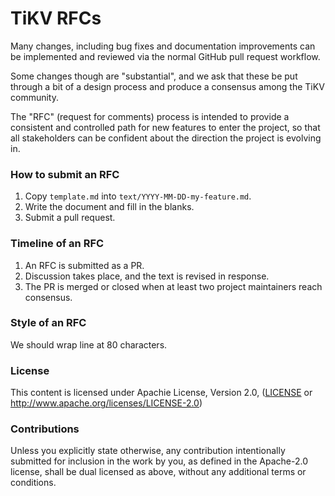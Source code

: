 # TiKV RFCs

Many changes, including bug fixes and documentation improvements can be
implemented and reviewed via the normal GitHub pull request workflow.

Some changes though are "substantial", and we ask that these be put through a
bit of a design process and produce a consensus among the TiKV community.

The "RFC" (request for comments) process is intended to provide a consistent
and controlled path for new features to enter the project, so that all
stakeholders can be confident about the direction the project is evolving in.

### How to submit an RFC

1. Copy `template.md` into `text/YYYY-MM-DD-my-feature.md`.
2. Write the document and fill in the blanks.
3. Submit a pull request.

### Timeline of an RFC

1. An RFC is submitted as a PR.
2. Discussion takes place, and the text is revised in response.
3. The PR is merged or closed when at least two project maintainers reach
   consensus.

### Style of an RFC

We should wrap line at 80 characters.

### License

This content is licensed under Apachie License, Version 2.0,
([LICENSE](LICENSE) or http://www.apache.org/licenses/LICENSE-2.0)

### Contributions

Unless you explicitly state otherwise, any contribution intentionally submitted
for inclusion in the work by you, as defined in the Apache-2.0 license, shall
be dual licensed as above, without any additional terms or conditions.

